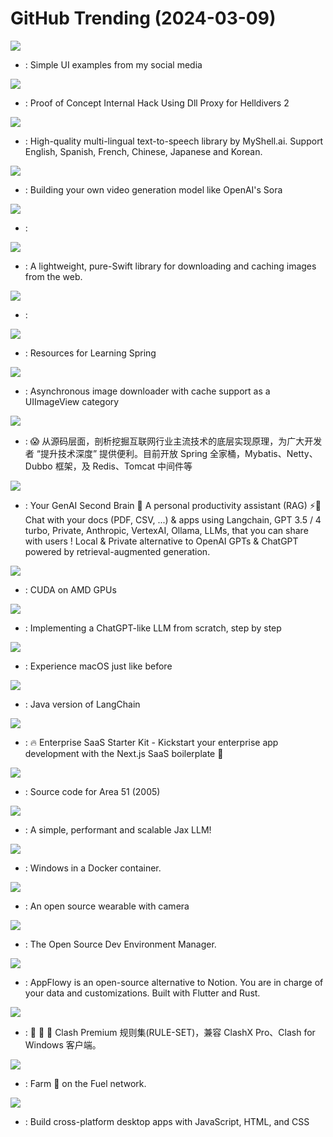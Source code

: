 # GitHub Trending (2024-03-09)

![](https://img.shields.io/badge/HTML-New%20884-green?style=flat-square&logo=appveyor)
- [](https://github.comundefined): Simple UI examples from my social media

![](https://img.shields.io/badge/C%2B%2B-New%20239-green?style=flat-square&logo=appveyor)
- [](https://github.comundefined): Proof of Concept Internal Hack Using Dll Proxy for Helldivers 2

![](https://img.shields.io/badge/Python-New%20107-green?style=flat-square&logo=appveyor)
- [](https://github.comundefined): High-quality multi-lingual text-to-speech library by MyShell.ai. Support English, Spanish, French, Chinese, Japanese and Korean.

![](https://img.shields.io/badge/Python-New%20108-green?style=flat-square&logo=appveyor)
- [](https://github.comundefined): Building your own video generation model like OpenAI's Sora

![](https://img.shields.io/badge/Python-New%20306-green?style=flat-square&logo=appveyor)
- [](https://github.comundefined): 

![](https://img.shields.io/badge/Swift-New%20454-green?style=flat-square&logo=appveyor)
- [](https://github.comundefined): A lightweight, pure-Swift library for downloading and caching images from the web.

![](https://img.shields.io/badge/Python-New%2067-green?style=flat-square&logo=appveyor)
- [](https://github.comundefined): 

![](https://img.shields.io/badge/HTML-New%2088-green?style=flat-square&logo=appveyor)
- [](https://github.comundefined): Resources for Learning Spring

![](https://img.shields.io/badge/Objective-C-New%20116-green?style=flat-square&logo=appveyor)
- [](https://github.comundefined): Asynchronous image downloader with cache support as a UIImageView category

![](https://img.shields.io/badge/Java-New%2069-green?style=flat-square&logo=appveyor)
- [](https://github.comundefined): 😱 从源码层面，剖析挖掘互联网行业主流技术的底层实现原理，为广大开发者 “提升技术深度” 提供便利。目前开放 Spring 全家桶，Mybatis、Netty、Dubbo 框架，及 Redis、Tomcat 中间件等

![](https://img.shields.io/badge/TypeScript-New%20335-green?style=flat-square&logo=appveyor)
- [](https://github.comundefined): Your GenAI Second Brain 🧠 A personal productivity assistant (RAG) ⚡️🤖 Chat with your docs (PDF, CSV, ...) & apps using Langchain, GPT 3.5 / 4 turbo, Private, Anthropic, VertexAI, Ollama, LLMs, that you can share with users ! Local & Private alternative to OpenAI GPTs & ChatGPT powered by retrieval-augmented generation.

![](https://img.shields.io/badge/Rust-New%2056-green?style=flat-square&logo=appveyor)
- [](https://github.comundefined): CUDA on AMD GPUs

![](https://img.shields.io/badge/Jupyter%20Notebook-New%20267-green?style=flat-square&logo=appveyor)
- [](https://github.comundefined): Implementing a ChatGPT-like LLM from scratch, step by step

![](https://img.shields.io/badge/Python-New%2021-green?style=flat-square&logo=appveyor)
- [](https://github.comundefined): Experience macOS just like before

![](https://img.shields.io/badge/Java-New%20153-green?style=flat-square&logo=appveyor)
- [](https://github.comundefined): Java version of LangChain

![](https://img.shields.io/badge/TypeScript-New%20282-green?style=flat-square&logo=appveyor)
- [](https://github.comundefined): 🔥 Enterprise SaaS Starter Kit - Kickstart your enterprise app development with the Next.js SaaS boilerplate 🚀

![](https://img.shields.io/badge/C%2B%2B-New%2069-green?style=flat-square&logo=appveyor)
- [](https://github.comundefined): Source code for Area 51 (2005)

![](https://img.shields.io/badge/Python-New%20147-green?style=flat-square&logo=appveyor)
- [](https://github.comundefined): A simple, performant and scalable Jax LLM!

![](https://img.shields.io/badge/Shell-New%20393-green?style=flat-square&logo=appveyor)
- [](https://github.comundefined): Windows in a Docker container.

![](https://img.shields.io/badge/TypeScript-New%2077-green?style=flat-square&logo=appveyor)
- [](https://github.comundefined): An open source wearable with camera

![](https://img.shields.io/badge/Go-New%20524-green?style=flat-square&logo=appveyor)
- [](https://github.comundefined): The Open Source Dev Environment Manager.

![](https://img.shields.io/badge/Dart-New%2064-green?style=flat-square&logo=appveyor)
- [](https://github.comundefined): AppFlowy is an open-source alternative to Notion. You are in charge of your data and customizations. Built with Flutter and Rust.

![](https://img.shields.io/badge/none-New%2035-green?style=flat-square&logo=appveyor)
- [](https://github.comundefined): 🦄️ 🎃 👻 Clash Premium 规则集(RULE-SET)，兼容 ClashX Pro、Clash for Windows 客户端。

![](https://img.shields.io/badge/TypeScript-New%2038-green?style=flat-square&logo=appveyor)
- [](https://github.comundefined): Farm 🍅 on the Fuel network.

![](https://img.shields.io/badge/C%2B%2B-New%2043-green?style=flat-square&logo=appveyor)
- [](https://github.comundefined): Build cross-platform desktop apps with JavaScript, HTML, and CSS

